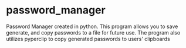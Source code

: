 # password_manager
Password Manager created in python. This program allows you to save generate, and copy passwords to a file for future use. The program also utilizes pyperclip to copy generated passwords to users' clipboards
